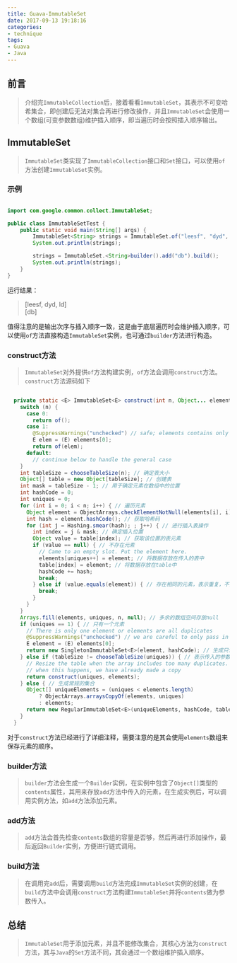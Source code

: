 ```yaml
---
title: Guava-ImmutableSet
date: 2017-09-13 19:18:16
categories:
- technique
tags:
- Guava
- Java
---
```


## 前言
> 介绍完`ImmutableCollection`后，接着看看`ImmutableSet`，其表示不可变哈希集合，即创建后无法对集合再进行修改操作，并且`ImmutableSet`会使用一个数组(可变参数数组)维护插入顺序，即当遍历时会按照插入顺序输出。

## ImmutableSet
> `ImmutableSet`类实现了`ImmutableCollection`接口和`Set`接口，可以使用`of`方法创建`ImmutableSet`实例。

### 示例
```java

import com.google.common.collect.ImmutableSet;

public class ImmutableSetTest {
    public static void main(String[] args) {
        ImmutableSet<String> strings = ImmutableSet.of("leesf", "dyd", "ld");
        System.out.println(strings);

        strings = ImmutableSet.<String>builder().add("db").build();
        System.out.println(strings);
    }
}

```

运行结果：
> [leesf, dyd, ld]  
[db]

值得注意的是输出次序与插入顺序一致，这是由于底层遍历时会维护插入顺序，可以使用`of`方法直接构造`ImmutableSet`实例，也可通过`builder`方法进行构造。

### construct方法
> `ImmutableSet`对外提供`of`方法构建实例，`of`方法会调用`construct`方法。`construct`方法源码如下

```java

  private static <E> ImmutableSet<E> construct(int n, Object... elements) {
    switch (n) {
      case 0:
        return of();
      case 1:
        @SuppressWarnings("unchecked") // safe; elements contains only E's
        E elem = (E) elements[0];
        return of(elem);
      default:
        // continue below to handle the general case
    }
    int tableSize = chooseTableSize(n); // 确定表大小
    Object[] table = new Object[tableSize]; // 创建表
    int mask = tableSize - 1; // 用于确定元素在数组中的位置
    int hashCode = 0;
    int uniques = 0;
    for (int i = 0; i < n; i++) { // 遍历元素
      Object element = ObjectArrays.checkElementNotNull(elements[i], i); // 传入的参数不为空
      int hash = element.hashCode(); // 获取哈希码
      for (int j = Hashing.smear(hash); ; j++) { // 进行插入表操作
        int index = j & mask; // 确定插入位置
        Object value = table[index]; // 获取该位置的表元素
        if (value == null) { // 不存在元素
          // Came to an empty slot. Put the element here.
          elements[uniques++] = element; // 将数据存放在传入的表中
          table[index] = element; // 将数据存放在table中
          hashCode += hash;
          break;
        } else if (value.equals(element)) { // 存在相同的元素，表示重复，不插入
          break;
        }
      }
    }
    Arrays.fill(elements, uniques, n, null); // 多余的数组空间存放null
    if (uniques == 1) { // 只有一个元素
      // There is only one element or elements are all duplicates
      @SuppressWarnings("unchecked") // we are careful to only pass in E
      E element = (E) elements[0];
      return new SingletonImmutableSet<E>(element, hashCode); // 生成只包含一个元素的集合
    } else if (tableSize != chooseTableSize(uniques)) { // 表示传入的参数存在过多的重复元素
      // Resize the table when the array includes too many duplicates.
      // when this happens, we have already made a copy
      return construct(uniques, elements);
    } else { // 生成常规的集合
      Object[] uniqueElements = (uniques < elements.length)
          ? ObjectArrays.arraysCopyOf(elements, uniques)
          : elements;
      return new RegularImmutableSet<E>(uniqueElements, hashCode, table, mask);
    }
  }

```

对于`construct`方法已经进行了详细注释，需要注意的是其会使用`elements`数组来保存元素的顺序。

### builder方法

> `builder`方法会生成一个`Builder`实例，在实例中包含了`Object[]`类型的`contents`属性，其用来存放`add`方法中传入的元素，在生成实例后，可以调用实例方法，如`add`方法添加元素。

### add方法

> `add`方法会首先检查`contents`数组的容量是否够，然后再进行添加操作，最后返回`Builder`实例，方便进行链式调用。

### build方法

> 在调用完`add`后，需要调用`build`方法完成`ImmutableSet`实例的创建，在`build`方法中会调用`construct`方法构建`ImmutableSet`并将`contents`做为参数传入。

## 总结

> `ImmutableSet`用于添加元素，并且不能修改集合，其核心方法为`construct`方法，其与`Java`的`Set`方法不同，其会通过一个数组维护插入顺序。


